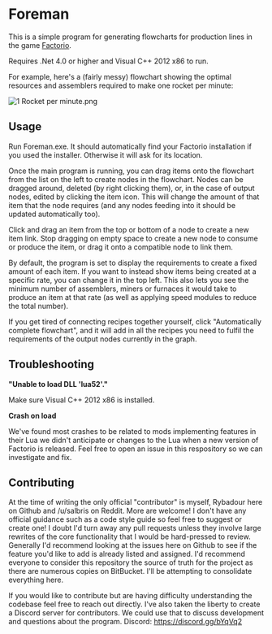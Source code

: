 # Foreman #

This is a simple program for generating flowcharts for production lines in the game [Factorio](https://www.factorio.com/).

Requires .Net 4.0 or higher and Visual C++ 2012 x86 to run.

For example, here's a (fairly messy) flowchart showing the optimal resources and assemblers required to make one rocket per minute:

![1 Rocket per minute.png](https://bitbucket.org/repo/ary6LR/images/1686665211-1%20Rocket%20per%20minute.png)

## Usage ##

Run Foreman.exe. It should automatically find your Factorio installation if you used the installer. Otherwise it will ask for its location.

Once the main program is running, you can drag items onto the flowchart from the list on the left to create nodes in the flowchart. Nodes can be dragged around, deleted (by right clicking them), or, in the case of output nodes, edited by clicking the item icon. This will change the amount of that item that the node requires (and any nodes feeding into it should be updated automatically too).

Click and drag an item from the top or bottom of a node to create a new item link. Stop dragging on empty space to create a new node to consume or produce the item, or drag it onto a compatible node to link them.

By default, the program is set to display the requirements to create a fixed amount of each item. If you want to instead show items being created at a specific rate, you can change it in the top left. This also lets you see the minimum number of assemblers, miners or furnaces it would take to produce an item at that rate (as well as applying speed modules to reduce the total number).

If you get tired of connecting recipes together yourself, click "Automatically complete flowchart", and it will add in all the recipes you need to fulfil the requirements of the output nodes currently in the graph.

## Troubleshooting ##

**"Unable to load DLL 'lua52'."**

Make sure Visual C++ 2012 x86 is installed.

**Crash on load**

We've found most crashes to be related to mods implementing features in their Lua we didn't anticipate or changes to the Lua when a new version of Factorio is released. Feel free to open an issue in this respository so we can investigate and fix.

## Contributing ##

At the time of writing the only official "contributor" is myself, Rybadour here on Github and /u/salbris on Reddit. More are welcome! I don't have any official guidance such as a code style guide so feel free to suggest or create one! I doubt I'd turn away any pull requests unless they involve large rewrites of the core functionality that I would be hard-pressed to review. Generally I'd recommend looking at the issues here on Github to see if the feature you'd like to add is already listed and assigned. I'd recommend everyone to consider this repository the source of truth for the project as there are numerous copies on BitBucket. I'll be attempting to consolidate everything here.

If you would like to contribute but are having difficulty understanding the codebase feel free to reach out directly. I've also taken the liberty to create a Discord server for contributors. We could use that to discuss development and questions about the program. Discord: https://discord.gg/bYqVq2

